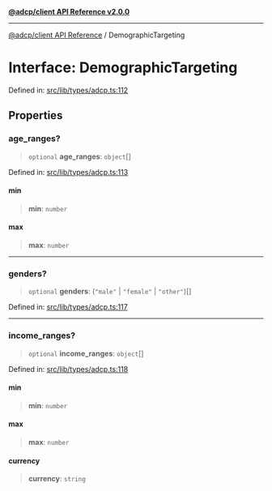 [**@adcp/client API Reference v2.0.0**](../README.md)

***

[@adcp/client API Reference](../README.md) / DemographicTargeting

# Interface: DemographicTargeting

Defined in: [src/lib/types/adcp.ts:112](https://github.com/adcontextprotocol/adcp-client/blob/add23254eadaef025ae9fbe49b40948f459b98ff/src/lib/types/adcp.ts#L112)

## Properties

### age\_ranges?

> `optional` **age\_ranges**: `object`[]

Defined in: [src/lib/types/adcp.ts:113](https://github.com/adcontextprotocol/adcp-client/blob/add23254eadaef025ae9fbe49b40948f459b98ff/src/lib/types/adcp.ts#L113)

#### min

> **min**: `number`

#### max

> **max**: `number`

***

### genders?

> `optional` **genders**: (`"male"` \| `"female"` \| `"other"`)[]

Defined in: [src/lib/types/adcp.ts:117](https://github.com/adcontextprotocol/adcp-client/blob/add23254eadaef025ae9fbe49b40948f459b98ff/src/lib/types/adcp.ts#L117)

***

### income\_ranges?

> `optional` **income\_ranges**: `object`[]

Defined in: [src/lib/types/adcp.ts:118](https://github.com/adcontextprotocol/adcp-client/blob/add23254eadaef025ae9fbe49b40948f459b98ff/src/lib/types/adcp.ts#L118)

#### min

> **min**: `number`

#### max

> **max**: `number`

#### currency

> **currency**: `string`
